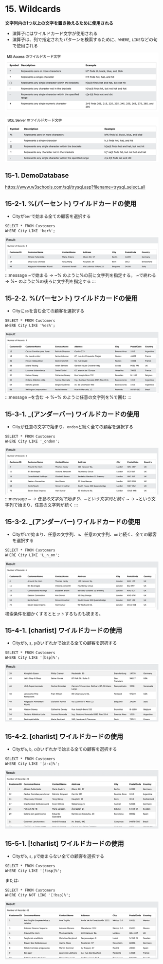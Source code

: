 # 15. Wildcards
**文字列内の1つ以上の文字を置き換えるために使用される**
- 演算子にはワイルドカード文字が使用される
- 演算子は、列で指定されたパターンを検索するために、`WHERE`, `LIKE`などの句で使用される

![](2022-08-27-12-49-02.png)

![](2022-08-27-12-49-16.png)


## 15-1. DemoDatabase
https://www.w3schools.com/sql/trysql.asp?filename=trysql_select_all

## 15-2-1. %(パーセント) ワイルドカードの使用
- Cityが`ber`で始まる全ての顧客を選択する

```sql: %
SELECT * FROM Customers
WHERE City LIKE 'ber%';
```
![](2022-08-27-12-51-30.png)
:::message
~で始まる -> ~% のように%の前に文字列を指定する。
~で終わる -> %~ のように%の後ろに文字列を指定する
:::

## 15-2-2. %(パーセント) ワイルドカードの使用
- Cityに`es`を含む全ての顧客を選択する

```sql: %
SELECT * FROM Customers
WHERE City LIKE '%es%';
```
![](2022-08-27-12-54-36.png)
:::message
~を含む -> %~% のように任意の文字列を%で囲む
:::

## 15-3-1. _(アンダーバー) ワイルドカードの使用
- Cityが任意の文字で始まり、`ondon`と続く全ての顧客を選択する

```sql: _
SELECT * FROM Customers
WHERE City LIKE '_ondon';
```
![](2022-08-27-13-00-02.png)
:::message
_~ -> 任意の文字列で始まり、~という文字列と続く
~_ -> ~という文字列で始まり、任意の文字列が続く
:::

## 15-3-2. _(アンダーバー) ワイルドカードの使用
- Cityが`L`で始まり、任意の文字列、`n`、任意の文字列、`on`と続く、全ての顧客を選択する

```sql: _
SELECT * FROM Customers
WHERE City LIKE 'L_n_on';
```
![](2022-08-27-13-04-44.png)
検索条件を細かくするとヒットするものも狭まる。

## 15-4-1. [charlist] ワイルドカードの使用
- Cityが`b`, `s`, `p`のいずれかで始まる全ての顧客を選択する

```sql: [charlist]
SELECT * FROM Customers
WHERE City LIKE '[bsp]%';
```
![](2022-08-27-20-56-36.png)

## 15-4-2. [charlist] ワイルドカードの使用
- Cityが`a`, `b`, `c`のいずれかで始まる全ての顧客を選択する

```sql: [charlist]
SELECT * FROM Customers
WHERE City LIKE '[a-c]%';
```
![](2022-08-27-20-58-36.png)

## 15-5-1. [!charlist] ワイルドカードの使用
- Cityが`b`, `s`, `p`で始まらない全ての顧客を選択する

```sql: [!charlist] LIKE
SELECT * FROM Customers
WHERE City LIKE '[!bsp]%';
```
または:
```sql: [!charlist] NOT LIKE
SELECT * FROM Customers
WHERE City NOT LIKE '[!bsp]%';
```
![](2022-08-27-21-01-03.png)

